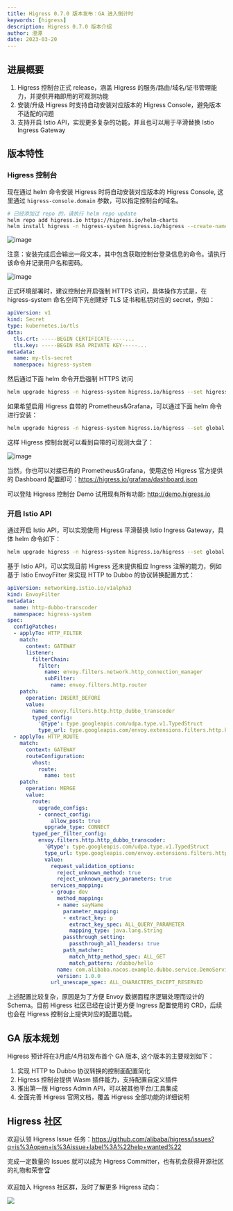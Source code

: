```yaml
---
title: Higress 0.7.0 版本发布：GA 进入倒计时
keywords: [higress]
description: Higress 0.7.0 版本介绍
author: 澄潭
date: 2023-03-20
---
```


## 进展概要

1. Higress 控制台正式 release，涵盖 Higress 的服务/路由/域名/证书管理能力，并提供开箱即用的可观测功能
2. 安装/升级 Higress 时支持自动安装对应版本的 Higress Console，避免版本不适配的问题
3. 支持开启 Istio API，实现更多复杂的功能，并且也可以用于平滑替换 Istio Ingress Gateway


## 版本特性

### Higress 控制台

现在通过 helm 命令安装 Higress 时将自动安装对应版本的 Higress Console, 这里通过 `higress-console.domain` 参数，可以指定控制台的域名。

```bash
# 已经添加过 repo 的，请执行 helm repo update
helm repo add higress.io https://higress.io/helm-charts
helm install higress -n higress-system higress.io/higress --create-namespace --render-subchart-notes --set higress-console.domain=console.higress.io
```

![image](/img/user/quickstart/zh-cn/console-credentials.png)

注意：安装完成后会输出一段文本，其中包含获取控制台登录信息的命令。请执行该命令并记录用户名和密码。

![image](/img/user/quickstart/zh-cn/login.png)

正式环境部署时，建议控制台开启强制 HTTPS 访问，具体操作方式是，在 higress-system 命名空间下先创建好 TLS 证书和私钥对应的 secret，例如：

```yaml
apiVersion: v1
kind: Secret
type: kubernetes.io/tls
data:
  tls.crt: -----BEGIN CERTIFICATE-----...
  tls.key: -----BEGIN RSA PRIVATE KEY-----...
metadata:
  name: my-tls-secret
  namespace: higress-system
```

然后通过下面 helm 命令开启强制 HTTPS 访问

```bash
helm upgrade higress -n higress-system higress.io/higress --set higress-console.tlsSecretName=my-tls-secret
```

如果希望启用 Higress 自带的 Prometheus&Grafana，可以通过下面 helm 命令进行安装：

```bash
helm upgrade higress -n higress-system higress.io/higress --set global.o11y.enabled=true
```

这样 Higress 控制台就可以看到自带的可观测大盘了：

![image](https://img.alicdn.com/imgextra/i3/O1CN01bUCXjy275GLq7ralt_!!6000000007745-0-tps-3532-2022.jpg)

当然，你也可以对接已有的 Prometheus&Grafana，使用这份 Higress 官方提供的 Dashboard 配置即可：https://higress.io/grafana/dashboard.json

可以登陆 Higress 控制台 Demo 试用现有所有功能: http://demo.higress.io

### 开启 Istio API

通过开启 Istio API，可以实现使用 Higress 平滑替换 Istio Ingress Gateway，具体 helm 命令如下：

```bash
helm upgrade higress -n higress-system higress.io/higress --set global.enableIstioAPI=true
```

基于 Istio API，可以实现目前 Higress 还未提供相应 Ingress 注解的能力，例如基于 Istio EnvoyFilter 来实现 HTTP to Dubbo 的协议转换配置方式：

```yaml
apiVersion: networking.istio.io/v1alpha3
kind: EnvoyFilter
metadata:
  name: http-dubbo-transcoder
  namespace: higress-system
spec:
  configPatches:
  - applyTo: HTTP_FILTER
    match:
      context: GATEWAY
      listener:
        filterChain:
          filter:
            name: envoy.filters.network.http_connection_manager
            subFilter:
              name: envoy.filters.http.router
    patch:
      operation: INSERT_BEFORE
      value:
        name: envoy.filters.http.http_dubbo_transcoder
        typed_config:
          '@type': type.googleapis.com/udpa.type.v1.TypedStruct
          type_url: type.googleapis.com/envoy.extensions.filters.http.http_dubbo_transcoder.v3.HttpDubboTranscoder
  - applyTo: HTTP_ROUTE
    match:
      context: GATEWAY
      routeConfiguration:
        vhost:
          route:
            name: test
    patch:
      operation: MERGE
      value:
        route:
          upgrade_configs:
          - connect_config:
              allow_post: true
            upgrade_type: CONNECT
        typed_per_filter_config:
          envoy.filters.http.http_dubbo_transcoder:
            '@type': type.googleapis.com/udpa.type.v1.TypedStruct
            type_url: type.googleapis.com/envoy.extensions.filters.http.http_dubbo_transcoder.v3.HttpDubboTranscoder
            value:
              request_validation_options:
                reject_unknown_method: true
                reject_unknown_query_parameters: true
              services_mapping:
              - group: dev
                method_mapping:
                - name: sayName
                  parameter_mapping:
                  - extract_key: p
                    extract_key_spec: ALL_QUERY_PARAMETER
                    mapping_type: java.lang.String
                  passthrough_setting:
                    passthrough_all_headers: true
                  path_matcher:
                    match_http_method_spec: ALL_GET
                    match_pattern: /dubbo/hello
                name: com.alibaba.nacos.example.dubbo.service.DemoService
                version: 1.0.0
              url_unescape_spec: ALL_CHARACTERS_EXCEPT_RESERVED
```

上述配置比较复杂，原因是为了方便 Envoy 数据面程序逻辑处理而设计的 Schema。目前 Higress 社区已经在设计更方便 Ingress 配置使用的 CRD，后续也会在 Higress 控制台上提供对应的配置功能。


## GA 版本规划

Higress 预计将在3月底/4月初发布首个 GA 版本, 这个版本的主要规划如下：

1. 实现 HTTP to Dubbo 协议转换的控制面配置简化
2. Higress 控制台提供 Wasm 插件能力，支持配置自定义插件
3. 推出第一版 Higress Admin API，可以被其他平台/工具集成
4. 全面完善 Higress 官网文档，覆盖 Higress 全部功能的详细说明


## Higress 社区

欢迎认领 Higress Issue 任务：https://github.com/alibaba/higress/issues?q=is%3Aopen+is%3Aissue+label%3A%22help+wanted%22

完成一定数量的 Issues 就可以成为 Higress Committer，也有机会获得开源社区的礼物和荣誉🏆

欢迎加入 Higress 社区群，及时了解更多 Higress 动向：

![](https://img.alicdn.com/imgextra/i4/O1CN01xutJV11aSGvdgBHpC_!!6000000003328-0-tps-720-405.jpg)
